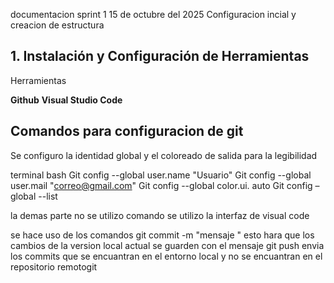 documentacion sprint 1 
15 de octubre del 2025
Configuracion incial y creacion de estructura
## 1. Instalación y Configuración de Herramientas

  Herramientas

  **Github** 
  **Visual Studio Code** 
 
## Comandos para configuracion de git
Se configuro la identidad global y el coloreado de salida para la legibilidad

terminal bash
Git config --global user.name "Usuario"
Git config --global user.mail  "correo@gmail.com"
Git config --global color.ui. auto
Git config –global --list

la demas parte no se utilizo comando se utilizo la interfaz de visual code

se hace uso de los comandos 
git commit -m "mensaje "
esto hara que los cambios de la version local actual se guarden con el mensaje 
git push 
envia los commits que se encuantran en el entorno local y no se encuantran en el repositorio remotogit 